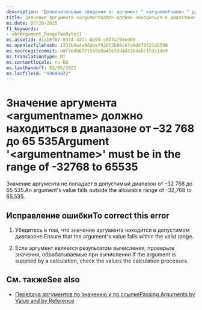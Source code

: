 ```yaml
---
description: 'Дополнительные сведения о: аргумент " <argumentname> " должен находиться в диапазоне от-32768 до 65535'
title: Значение аргумента <argumentname> должно находиться в диапазоне от –32 768 до 65 535
ms.date: 07/20/2015
f1_keywords:
- vbrArgument_RangeTwoBytes1
ms.assetid: d1ab6767-8334-4d7c-bb99-c837a793ed69
ms.openlocfilehash: 1331b4a4a9dabe7926f2b98c6fa9d478f21a5590
ms.sourcegitcommit: ddf7edb67715a5b9a45e3dd44536dabc153c1de0
ms.translationtype: MT
ms.contentlocale: ru-RU
ms.lasthandoff: 02/06/2021
ms.locfileid: "99699822"
---
```

# <a name="argument-argumentname-must-be-in-the-range-of--32768-to-65535"></a><span data-ttu-id="6a744-103">Значение аргумента \<argumentname> должно находиться в диапазоне от –32 768 до 65 535</span><span class="sxs-lookup"><span data-stu-id="6a744-103">Argument '\<argumentname>' must be in the range of -32768 to 65535</span></span>

<span data-ttu-id="6a744-104">Значение аргумента не попадает в допустимый диапазон от –32 768 до 65 535.</span><span class="sxs-lookup"><span data-stu-id="6a744-104">An argument's value falls outside the allowable range of -32,768 to 65,535.</span></span>  
  
## <a name="to-correct-this-error"></a><span data-ttu-id="6a744-105">Исправление ошибки</span><span class="sxs-lookup"><span data-stu-id="6a744-105">To correct this error</span></span>  
  
1. <span data-ttu-id="6a744-106">Убедитесь в том, что значение аргумента находится в допустимом диапазоне.</span><span class="sxs-lookup"><span data-stu-id="6a744-106">Ensure that the argument's value falls within the valid range.</span></span>  
  
2. <span data-ttu-id="6a744-107">Если аргумент является результатом вычисления, проверьте значения, обрабатываемые при вычислении.</span><span class="sxs-lookup"><span data-stu-id="6a744-107">If the argument is supplied by a calculation, check the values the calculation processes.</span></span>  
  
## <a name="see-also"></a><span data-ttu-id="6a744-108">См. также</span><span class="sxs-lookup"><span data-stu-id="6a744-108">See also</span></span>

- [<span data-ttu-id="6a744-109">Передача аргументов по значению и по ссылке</span><span class="sxs-lookup"><span data-stu-id="6a744-109">Passing Arguments by Value and by Reference</span></span>](../programming-guide/language-features/procedures/passing-arguments-by-value-and-by-reference.md)
